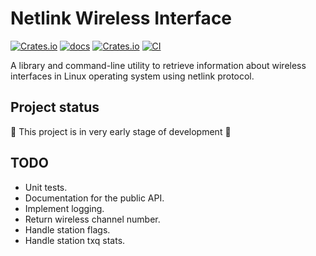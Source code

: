 # Netlink Wireless Interface

[![Crates.io](https://img.shields.io/crates/v/netlink_wi)](https://crates.io/crates/netlink_wi)
[![docs](https://img.shields.io/badge/docs-netlink__wi-blue)](https://docs.rs/netlink_wi/0.2.0/netlink_wi)
[![Crates.io](https://img.shields.io/crates/l/uption)](./LICENSE)
[![CI](https://github.com/uption/netlink_wi/workflows/CI/badge.svg)](https://github.com/uption/netlink_wi/actions?query=workflow%3ACI)

A library and command-line utility to retrieve information about wireless interfaces
in Linux operating system using netlink protocol.

## Project status

🚧 This project is in very early stage of development 🚧

## TODO

- Unit tests.
- Documentation for the public API.
- Implement logging.
- Return wireless channel number.
- Handle station flags.
- Handle station txq stats.
